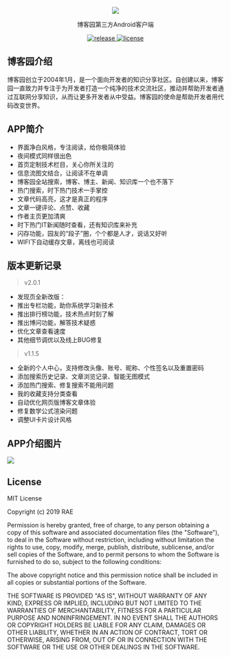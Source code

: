 <p align="center">
 <img src="https://pp.myapp.com/ma_icon/0/icon_52516848_1519986906/128" />
</p>
<p align="center">
博客园第三方Android客户端
</p>
<p align="center">
  <a href="https://sj.qq.com/myapp/detail.htm?apkName=com.rae.cnblogs">
    <img src="https://img.shields.io/badge/download-v2.0.1-brightgreen.svg" alt="release">
  </a>
<a href="https://github.com/raedev/android-cnblogs/blob/master/LICENSE">
  <img src="https://img.shields.io/hexpm/l/plug.svg" alt="license">
</a>
</p>


## 博客园介绍

博客园创立于2004年1月，是一个面向开发者的知识分享社区。自创建以来，博客园一直致力并专注于为开发者打造一个纯净的技术交流社区，推动并帮助开发者通过互联网分享知识，从而让更多开发者从中受益。博客园的使命是帮助开发者用代码改变世界。


## APP简介

- 界面净白风格，专注阅读，给你极简体验
- 夜间模式同样很出色
- 首页定制技术栏目，关心你所关注的
- 信息流图文结合，让阅读不在单调
- 博客园全站搜索，博客、博主、新闻、知识库一个也不落下
- 热门搜索，时下热门技术一手掌控
- 文章代码高亮，这才是真正的程序
- 文章一键评论、点赞、收藏
- 作者主页更加清爽
- 时下热门IT新闻随时查看，还有知识库来补充
- 闪存功能，园友的“段子”圈，个个都是人才，说话又好听
- WIFI下自动缓存文章，离线也可阅读


## 版本更新记录

> v2.0.1

- 发现页全新改版：
- 推出专栏功能，助你系统学习新技术
- 推出排行榜功能，技术热点时刻了解
- 推出博问功能，解答技术疑惑
- 优化文章查看速度
- 其他细节调优以及线上BUG修复


> v1.1.5

- 全新的个人中心，支持修改头像、账号、昵称、个性签名以及重置密码
- 添加搜索历史记录、文章浏览记录、智能无图模式
- 添加热门搜索、修复搜索不能用问题
- 我的收藏支持分类查看
- 自动优化网页版博客文章体验
- 修复数学公式渲染问题
- 调整UI卡片设计风格



## APP介绍图片

![](https://github.com/raee/android-cnblogs/blob/master/guide.jpg)

## License

MIT License

Copyright (c) 2019 RAE

Permission is hereby granted, free of charge, to any person obtaining a copy
of this software and associated documentation files (the "Software"), to deal
in the Software without restriction, including without limitation the rights
to use, copy, modify, merge, publish, distribute, sublicense, and/or sell
copies of the Software, and to permit persons to whom the Software is
furnished to do so, subject to the following conditions:

The above copyright notice and this permission notice shall be included in all
copies or substantial portions of the Software.

THE SOFTWARE IS PROVIDED "AS IS", WITHOUT WARRANTY OF ANY KIND, EXPRESS OR
IMPLIED, INCLUDING BUT NOT LIMITED TO THE WARRANTIES OF MERCHANTABILITY,
FITNESS FOR A PARTICULAR PURPOSE AND NONINFRINGEMENT. IN NO EVENT SHALL THE
AUTHORS OR COPYRIGHT HOLDERS BE LIABLE FOR ANY CLAIM, DAMAGES OR OTHER
LIABILITY, WHETHER IN AN ACTION OF CONTRACT, TORT OR OTHERWISE, ARISING FROM,
OUT OF OR IN CONNECTION WITH THE SOFTWARE OR THE USE OR OTHER DEALINGS IN THE
SOFTWARE.
